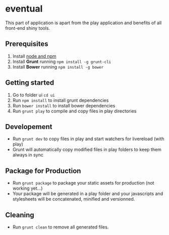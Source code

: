 # eventual

This part of application is apart from the play application and benefits of all front-end shiny tools.

## Prerequisites
1. Install [node and npm](http://www.nodejs.org)
2. Install **Grunt** running `npm install -g grunt-cli` 
3. Install **Bower** running `npm install -g bower`

## Getting started
1. Go to folder ui `cd ui`
2. Run `npm install` to install grunt dependencies
3. Run `bower install` to install bower dependencies
4. Run `grunt play` to compile and copy files in play directories

## Developement
* Run `grunt dev` to copy files in play and start watchers for livereload (with play)
* Grunt will automatically copy modified files in play folders to keep them always in sync

## Package for Production
* Run `grunt package` to package your static assets for production (not working yet...)
* Your package will be generated in a play folder and your javascripts and stylesheets will be concatenated, minified and versionned.

## Cleaning
* Run `grunt clean` to remove all generated files.
